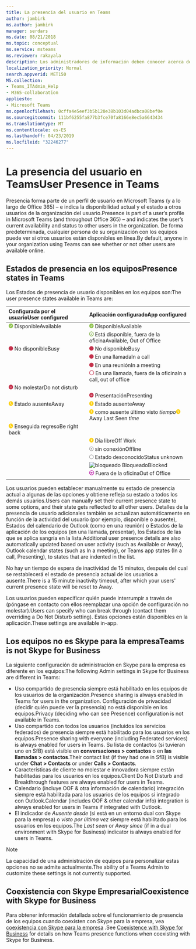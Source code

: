 ```yaml
---
title: La presencia del usuario en Teams
author: jambirk
ms.author: jambirk
manager: serdars
ms.date: 08/21/2018
ms.topic: conceptual
ms.service: msteams
ms.reviewer: rakayala
description: Los administradores de información deben conocer acerca de la presencia en los equipos.
localization_priority: Normal
search.appverid: MET150
MS.collection:
- Teams_ITAdmin_Help
- M365-collaboration
appliesto:
- Microsoft Teams
ms.openlocfilehash: 0cffa4e5eef3b5b120e38b103d04adbca08bef0e
ms.sourcegitcommit: 111bf6255fa877b3fce70fa8166e8ec5a6643434
ms.translationtype: MT
ms.contentlocale: es-ES
ms.lasthandoff: 04/23/2019
ms.locfileid: "32246277"
---
```

# <a name="user-presence-in-teams"></a><span data-ttu-id="30033-103">La presencia del usuario en Teams</span><span class="sxs-lookup"><span data-stu-id="30033-103">User Presence in Teams</span></span>

<span data-ttu-id="30033-104">Presencia forma parte de un perfil de usuario en Microsoft Teams (y a lo largo de Office 365) – e indica la disponibilidad actual y el estado a otros usuarios de la organización del usuario.</span><span class="sxs-lookup"><span data-stu-id="30033-104">Presence is part of a user’s profile in Microsoft Teams (and throughout Office 365) – and indicates the user’s current availability and status to other users in the organization.</span></span> <span data-ttu-id="30033-105">De forma predeterminada, cualquier persona de su organización con los equipos puede ver si otros usuarios están disponibles en línea.</span><span class="sxs-lookup"><span data-stu-id="30033-105">By default, anyone in your organization using Teams can see whether or not other users are available online.</span></span>

## <a name="presence-states-in-teams"></a><span data-ttu-id="30033-106">Estados de presencia en los equipos</span><span class="sxs-lookup"><span data-stu-id="30033-106">Presence states in Teams</span></span>

<span data-ttu-id="30033-107">Los Estados de presencia de usuario disponibles en los equipos son:</span><span class="sxs-lookup"><span data-stu-id="30033-107">The user presence states available in Teams are:</span></span>

|<span data-ttu-id="30033-108">Configurada por el usuario</span><span class="sxs-lookup"><span data-stu-id="30033-108">User configured</span></span>|<span data-ttu-id="30033-109">Aplicación configurado</span><span class="sxs-lookup"><span data-stu-id="30033-109">App configured</span></span>|
|:--- |:---|
| ![Presencia disponible](media/Presence_Available.png) <span data-ttu-id="30033-111">Disponible</span><span class="sxs-lookup"><span data-stu-id="30033-111">Available</span></span>|![Presencia disponible](media/Presence_Available.png) <span data-ttu-id="30033-113">Disponible</span><span class="sxs-lookup"><span data-stu-id="30033-113">Available</span></span>|
|| ![oof disponible](media/Presence_Available_OOF.png) <span data-ttu-id="30033-115">Está disponible, fuera de la oficina</span><span class="sxs-lookup"><span data-stu-id="30033-115">Available, Out of Office</span></span> |
|  ![No disponible](media/Presence_Busy.png) <span data-ttu-id="30033-117">No disponible</span><span class="sxs-lookup"><span data-stu-id="30033-117">Busy</span></span> |  ![No disponible](media/Presence_Busy.png) <span data-ttu-id="30033-119">No disponible</span><span class="sxs-lookup"><span data-stu-id="30033-119">Busy</span></span>  |
|| ![No disponible](media/Presence_Busy.png) <span data-ttu-id="30033-121">En una llamada</span><span class="sxs-lookup"><span data-stu-id="30033-121">In a call</span></span>|
|| ![No disponible](media/Presence_Busy.png) <span data-ttu-id="30033-123">En una reunión</span><span class="sxs-lookup"><span data-stu-id="30033-123">In a meeting</span></span> |
|| ![oof ocupado](media/Presence_Busy_OOF.png) <span data-ttu-id="30033-125">En una llamada, fuera de la oficina</span><span class="sxs-lookup"><span data-stu-id="30033-125">In a call, out of office</span></span>|
|  ![No molestar](media/Presence_DND.png) <span data-ttu-id="30033-127">No molestar</span><span class="sxs-lookup"><span data-stu-id="30033-127">Do not disturb</span></span> ||
|| ![No molestar](media/Presence_DND.png) <span data-ttu-id="30033-129">Presentación</span><span class="sxs-lookup"><span data-stu-id="30033-129">Presenting</span></span>|
| ![estado ausente](media/Presence_Away.png) <span data-ttu-id="30033-131">Estado ausente</span><span class="sxs-lookup"><span data-stu-id="30033-131">Away</span></span>| ![estado ausente](media/Presence_Away.png) <span data-ttu-id="30033-133">Estado ausente</span><span class="sxs-lookup"><span data-stu-id="30033-133">Away</span></span>|
|| <span data-ttu-id="30033-134">![ausente](media/Presence_Away.png) como ausente último visto *tiempo*</span><span class="sxs-lookup"><span data-stu-id="30033-134">![away](media/Presence_Away.png) Away Last Seen *time*</span></span>|
|![estado ausente](media/Presence_Away.png) <span data-ttu-id="30033-136">Enseguida regreso</span><span class="sxs-lookup"><span data-stu-id="30033-136">Be right back</span></span>| |
|| ![estado ausente](media/Presence_Away.png)  <span data-ttu-id="30033-138">Día libre</span><span class="sxs-lookup"><span data-stu-id="30033-138">Off Work</span></span>|
|| ![sin conexión](media/Presence_Offline.png) <span data-ttu-id="30033-140">sin conexión</span><span class="sxs-lookup"><span data-stu-id="30033-140">Offline</span></span> |
|| ![desconocido](media/Presence_Unknown.png) <span data-ttu-id="30033-142">Estado desconocido</span><span class="sxs-lookup"><span data-stu-id="30033-142">Status unknown</span></span>|
||![bloqueado](media/Presence_Blocked.png) <span data-ttu-id="30033-144">Bloqueado</span><span class="sxs-lookup"><span data-stu-id="30033-144">Blocked</span></span> |
|| ![Fuera de la oficina](media/Presence_OOF.png) <span data-ttu-id="30033-146">Fuera de la oficina</span><span class="sxs-lookup"><span data-stu-id="30033-146">Out of Office</span></span>|
|||
 
<span data-ttu-id="30033-147">Los usuarios pueden establecer manualmente su estado de presencia actual a algunas de las opciones y obtiene refleja su estado a todos los demás usuarios.</span><span class="sxs-lookup"><span data-stu-id="30033-147">Users can manually set their current presence state to some options, and their state gets reflected to all other users.</span></span> <span data-ttu-id="30033-148">Detalles de la presencia de usuario adicionales también se actualizan automáticamente en función de la actividad del usuario (por ejemplo, disponible o ausente), Estados del calendario de Outlook (como en una reunión) o Estados de la aplicación de los equipos (en una llamada, presentar), los Estados de las que se aplica sangría en la lista.</span><span class="sxs-lookup"><span data-stu-id="30033-148">Additional user presence details are also automatically updated based on user activity (such as Available or Away), Outlook calendar states (such as In a meeting), or Teams app states (In a call, Presenting), to states that are indented in the list.</span></span>

<span data-ttu-id="30033-149">No hay un tiempo de espera de inactividad de 15 minutos, después del cual se restablecerá el estado de presencia actual de los usuarios a ausente.</span><span class="sxs-lookup"><span data-stu-id="30033-149">There is a 15 minute inactivity timeout, after which your users' current presence state will be reset to Away.</span></span>

<span data-ttu-id="30033-150">Los usuarios pueden especificar quién puede interrumpir a través de (póngase en contacto con ellos reemplazar una opción de configuración no molestar).</span><span class="sxs-lookup"><span data-stu-id="30033-150">Users can specify who can break through (contact them overriding a Do Not Disturb setting).</span></span> <span data-ttu-id="30033-151">Estas opciones están disponibles en la aplicación.</span><span class="sxs-lookup"><span data-stu-id="30033-151">These settings are available in-app.</span></span>

## <a name="teams-is-not-skype-for-business"></a><span data-ttu-id="30033-152">Los equipos no es Skype para la empresa</span><span class="sxs-lookup"><span data-stu-id="30033-152">Teams is not Skype for Business</span></span>

<span data-ttu-id="30033-153">La siguiente configuración de administración en Skype para la empresa es diferente en los equipos:</span><span class="sxs-lookup"><span data-stu-id="30033-153">The following Admin settings in Skype for Business are different in Teams:</span></span>
- <span data-ttu-id="30033-154">Uso compartido de presencia siempre está habilitado en los equipos de los usuarios de la organización.</span><span class="sxs-lookup"><span data-stu-id="30033-154">Presence sharing is always enabled in Teams for users in the organization.</span></span> <span data-ttu-id="30033-155">Configuración de privacidad (decidir quién puede ver la presencia) no está disponible en los equipos.</span><span class="sxs-lookup"><span data-stu-id="30033-155">Privacy (deciding who can see Presence) configuration is not available in Teams.</span></span>
- <span data-ttu-id="30033-156">Uso compartido con todos los usuarios (incluidos los servicios federados) de presencia siempre está habilitado para los usuarios en los equipos.</span><span class="sxs-lookup"><span data-stu-id="30033-156">Presence sharing with everyone (including Federated services) is always enabled for users in Teams.</span></span> <span data-ttu-id="30033-157">Su lista de contactos (si tuvieran uno en SfB) está visible en **conversaciones > contactos** o en **las llamadas > contactos**.</span><span class="sxs-lookup"><span data-stu-id="30033-157">Their contact list (if they had one in SfB) is visible under **Chat > Contacts** or under **Calls > Contacts**.</span></span>
- <span data-ttu-id="30033-158">Características de cliente no molestar e innovadora siempre están habilitadas para los usuarios en los equipos.</span><span class="sxs-lookup"><span data-stu-id="30033-158">Client Do Not Disturb and Breakthrough features are always enabled for users in Teams.</span></span>
- <span data-ttu-id="30033-159">Calendario (incluye OOF & otra información de calendario) integración siempre está habilitada para los usuarios de los equipos si integrado con Outlook.</span><span class="sxs-lookup"><span data-stu-id="30033-159">Calendar (includes OOF & other calendar info) integration  is always enabled for users in Teams if integrated with Outlook.</span></span>
- <span data-ttu-id="30033-160">El indicador de *Ausente desde* (si está en un entorno dual con Skype para la empresa) o *visto por última vez* siempre está habilitado para los usuarios en los equipos.</span><span class="sxs-lookup"><span data-stu-id="30033-160">The *Last seen* or *Away since* (if in a dual environment with Skype for Business) indicator is always enabled for users in Teams.</span></span>

> [!NOTE]
> <span data-ttu-id="30033-161">La capacidad de una administración de equipos para personalizar estas opciones no se admite actualmente.</span><span class="sxs-lookup"><span data-stu-id="30033-161">The ability of a Teams Admin to customize these settings is not currently supported.</span></span>


## <a name="coexistence-with-skype-for-business"></a><span data-ttu-id="30033-162">Coexistencia con Skype Empresarial</span><span class="sxs-lookup"><span data-stu-id="30033-162">Coexistence with Skype for Business</span></span>

<span data-ttu-id="30033-163">Para obtener información detallada sobre el funcionamiento de presencia de los equipos cuando coexisten con Skype para la empresa, vea [coexistencia con Skype para la empresa](coexistence-chat-calls-presence.md) .</span><span class="sxs-lookup"><span data-stu-id="30033-163">See [Coexistence with Skype for Business](coexistence-chat-calls-presence.md) for details on how Teams presence functions when coexisting with Skype for Business.</span></span> 
